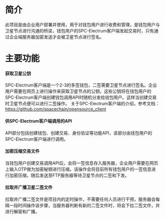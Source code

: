 # 简介

此项目是由企业用户部署并使用，用于对钱包用户进行收费和管理，是钱包用户与卫星节点进行沟通的桥梁，钱包用户的SPC-Electrum客户端发起交易时，只有通过企业端服务器加密发送才会被卫星节点进行签名。


# 主要功能

#### 获取卫星公钥

SPC-Electrum客户端是一个2-3的多签钱包，二签需要卫星节点进行签名。企业用户需要在网页上进行操作来获取卫星节点的公钥，这些公钥将在钱包用户的SPC-Electrum客户端创建钱包调用API时随机分发给钱包用户。这样当创建交易时卫星节点便可以进行二签操作。
关于SPC-Electrum客户端的介绍，参考文档：https://github.com/spacechain/opensource_client

#### 供SPC-Electrum客户端调用的API

API部分包括创建钱包、创建交易、身份验证等功能API，该部分由钱包用户的SPC-Electrum客户端进行调用。

#### 加密压缩交易文件

当钱包用户创建交易调用API后，会将一签信息存入服务器，企业用户需要在网页上输入OTP做为加密秘钥进行压缩。该操作会将目前所有钱包用户的一签信息进行加密压缩，随后发送至FTP服务器等待卫星节点的二签和下发。

#### 拉取并广播卫星二签文件

拉取并广播二签文件是项目内的定时操作，不需要任何人员进行干预，服务器会每隔一段时间操作该步骤，当服务器判断有新的二签文件时，将会下拉二签文件，并进行解密和广播。

